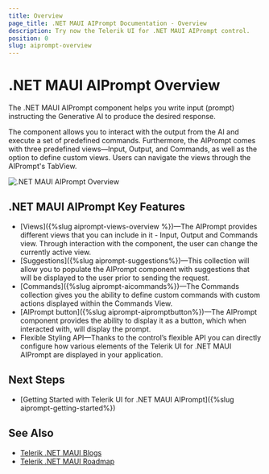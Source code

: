 ```yaml
---
title: Overview
page_title: .NET MAUI AIPrompt Documentation - Overview
description: Try now the Telerik UI for .NET MAUI AIPrompt control.
position: 0
slug: aiprompt-overview
---
```


# .NET MAUI AIPrompt Overview

The .NET MAUI AIPrompt component helps you write input (prompt) instructing the Generative AI to produce the desired response.

The component allows you to interact with the output from the AI and execute a set of predefined commands. Furthermore, the AIPrompt comes with three predefined views—Input, Output, and Commands, as well as the option to define custom views. Users can navigate the views through the AIPrompt's TabView.

![.NET MAUI AIPrompt Overview](images/aiprompt-overview.png)

## .NET MAUI AIPrompt Key Features

* [Views]({%slug aiprompt-views-overview %})&mdash;The AIPrompt provides different views that you can include in it - Input, Output and Commands view. Through interaction with the component, the user can change the currently active view.
* [Suggestions]({%slug aiprompt-suggestions%})&mdash;This collection will allow you to populate the AIPrompt component with suggestions that will be displayed to the user prior to sending the request.
* [Commands]({%slug aiprompt-aicommands%})&mdash;The Commands collection gives you the ability to define custom commands with custom actions displayed within the Commands View.
* [AIPrompt button]({%slug aiprompt-aipromptbutton%})&mdash;The AIPrompt component provides the ability to display it as a button, which when interacted with, will display the prompt.
* Flexible Styling API&mdash;Thanks to the control’s flexible API you can directly configure how various elements of the Telerik UI for .NET MAUI AIPrompt are displayed in your application.

## Next Steps

- [Getting Started with Telerik UI for .NET MAUI AIPrompt]({%slug aiprompt-getting-started%})

## See Also

- [Telerik .NET MAUI Blogs](https://www.telerik.com/forums/maui?tagId=2058)
- [Telerik .NET MAUI Roadmap](https://www.telerik.com/support/whats-new/maui-ui/roadmap)
